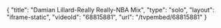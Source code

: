 {
    "title": "Damian Lillard-Really Really-NBA Mix",
    "type": "solo",
    "layout": "iframe-static",
    "videoId": "68815881",
    "url": "\/tvpembed\/68815881"
}